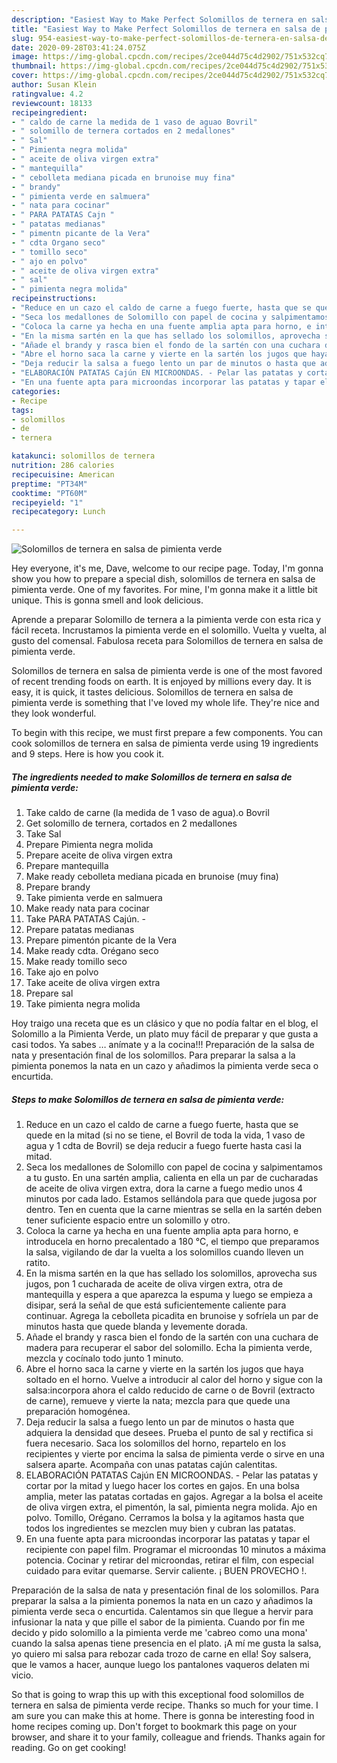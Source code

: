 ```yaml
---
description: "Easiest Way to Make Perfect Solomillos de ternera en salsa de pimienta verde"
title: "Easiest Way to Make Perfect Solomillos de ternera en salsa de pimienta verde"
slug: 954-easiest-way-to-make-perfect-solomillos-de-ternera-en-salsa-de-pimienta-verde
date: 2020-09-28T03:41:24.075Z
image: https://img-global.cpcdn.com/recipes/2ce044d75c4d2902/751x532cq70/solomillos-de-ternera-en-salsa-de-pimienta-verde-foto-principal.jpg
thumbnail: https://img-global.cpcdn.com/recipes/2ce044d75c4d2902/751x532cq70/solomillos-de-ternera-en-salsa-de-pimienta-verde-foto-principal.jpg
cover: https://img-global.cpcdn.com/recipes/2ce044d75c4d2902/751x532cq70/solomillos-de-ternera-en-salsa-de-pimienta-verde-foto-principal.jpg
author: Susan Klein
ratingvalue: 4.2
reviewcount: 18133
recipeingredient:
- " caldo de carne la medida de 1 vaso de aguao Bovril"
- " solomillo de ternera cortados en 2 medallones"
- " Sal"
- " Pimienta negra molida"
- " aceite de oliva virgen extra"
- " mantequilla"
- " cebolleta mediana picada en brunoise muy fina"
- " brandy"
- " pimienta verde en salmuera"
- " nata para cocinar"
- " PARA PATATAS Cajn "
- " patatas medianas"
- " pimentn picante de la Vera"
- " cdta Organo seco"
- " tomillo seco"
- " ajo en polvo"
- " aceite de oliva virgen extra"
- " sal"
- " pimienta negra molida"
recipeinstructions:
- "Reduce en un cazo el caldo de carne a fuego fuerte, hasta que se quede en la mitad (si no se tiene, el Bovril de toda la vida, 1 vaso de agua y 1 cdta de Bovril) se deja reducir a fuego fuerte hasta casi la mitad."
- "Seca los medallones de Solomillo con papel de cocina y salpimentamos a tu gusto. En una sartén amplia, calienta en ella un par de cucharadas de aceite de oliva virgen extra, dora la carne a fuego medio unos 4 minutos por cada lado. Estamos sellándola para que quede jugosa por dentro. Ten en cuenta que la carne mientras se sella en la sartén deben tener suficiente espacio entre un solomillo y otro."
- "Coloca la carne ya hecha en una fuente amplia apta para horno, e introducela en horno precalentado a 180 °C, el tiempo que preparamos la salsa, vigilando de dar la vuelta a los solomillos cuando lleven un ratito."
- "En la misma sartén en la que has sellado los solomillos, aprovecha sus jugos, pon 1 cucharada de aceite de oliva virgen extra, otra de mantequilla y espera a que aparezca la espuma y luego se empieza a disipar, será la señal de que está suficientemente caliente para continuar. Agrega la cebolleta picadita en brunoise y sofríela un par de minutos hasta que quede blanda y levemente dorada."
- "Añade el brandy y rasca bien el fondo de la sartén con una cuchara de madera para recuperar el sabor del solomillo. Echa la pimienta verde, mezcla y cocínalo todo junto 1 minuto."
- "Abre el horno saca la carne y vierte en la sartén los jugos que haya soltado en el horno. Vuelve a introducir al calor del horno y sigue con la salsa:incorpora ahora el caldo reducido de carne o de Bovril (extracto de carne), remueve y vierte la nata; mezcla para que quede una preparación homogénea."
- "Deja reducir la salsa a fuego lento un par de minutos o hasta que adquiera la densidad que desees. Prueba el punto de sal y rectifica si fuera necesario. Saca los solomillos del horno, repartelo en los recipientes y vierte por encima la salsa de pimienta verde o sirve en una salsera aparte. Acompaña con unas patatas cajún calentitas."
- "ELABORACIÓN PATATAS Cajún EN MICROONDAS. - Pelar las patatas y cortar por la mitad y luego hacer los cortes en gajos. En una bolsa amplia, meter las patatas cortadas en gajos. Agregar a la bolsa el aceite de oliva virgen extra, el pimentón, la sal, pimienta negra molida. Ajo en polvo. Tomillo, Orégano. Cerramos la bolsa y la agitamos hasta que todos los ingredientes se mezclen muy bien y cubran las patatas."
- "En una fuente apta para microondas incorporar las patatas y tapar el recipiente con papel film. Programar el microondas 10 minutos a máxima potencia. Cocinar y retirar del microondas, retirar el film, con especial cuidado para evitar quemarse. Servir caliente. ¡ BUEN PROVECHO !."
categories:
- Recipe
tags:
- solomillos
- de
- ternera

katakunci: solomillos de ternera 
nutrition: 286 calories
recipecuisine: American
preptime: "PT34M"
cooktime: "PT60M"
recipeyield: "1"
recipecategory: Lunch

---
```



![Solomillos de ternera en salsa de pimienta verde](https://img-global.cpcdn.com/recipes/2ce044d75c4d2902/751x532cq70/solomillos-de-ternera-en-salsa-de-pimienta-verde-foto-principal.jpg)

Hey everyone, it's me, Dave, welcome to our recipe page. Today, I'm gonna show you how to prepare a special dish, solomillos de ternera en salsa de pimienta verde. One of my favorites. For mine, I'm gonna make it a little bit unique. This is gonna smell and look delicious.

Aprende a preparar Solomillo de ternera a la pimienta verde con esta rica y fácil receta. Incrustamos la pimienta verde en el solomillo. Vuelta y vuelta, al gusto del comensal. Fabulosa receta para Solomillos de ternera en salsa de pimienta verde.

Solomillos de ternera en salsa de pimienta verde is one of the most favored of recent trending foods on earth. It is enjoyed by millions every day. It is easy, it is quick, it tastes delicious. Solomillos de ternera en salsa de pimienta verde is something that I've loved my whole life. They're nice and they look wonderful.


To begin with this recipe, we must first prepare a few components. You can cook solomillos de ternera en salsa de pimienta verde using 19 ingredients and 9 steps. Here is how you cook it.

<!--inarticleads1-->

##### The ingredients needed to make Solomillos de ternera en salsa de pimienta verde:

1. Take  caldo de carne (la medida de 1 vaso de agua).o Bovril
1. Get  solomillo de ternera, cortados en 2 medallones
1. Take  Sal
1. Prepare  Pimienta negra molida
1. Prepare  aceite de oliva virgen extra
1. Prepare  mantequilla
1. Make ready  cebolleta mediana picada en brunoise (muy fina)
1. Prepare  brandy
1. Take  pimienta verde en salmuera
1. Make ready  nata para cocinar
1. Take  PARA PATATAS Cajún. -
1. Prepare  patatas medianas
1. Prepare  pimentón picante de la Vera
1. Make ready  cdta. Orégano seco
1. Make ready  tomillo seco
1. Take  ajo en polvo
1. Take  aceite de oliva virgen extra
1. Prepare  sal
1. Take  pimienta negra molida


Hoy traigo una receta que es un clásico y que no podía faltar en el blog, el Solomillo a la Pimienta Verde, un plato muy fácil de preparar y que gusta a casi todos. Ya sabes … anímate y a la cocina!!! Preparación de la salsa de nata y presentación final de los solomillos. Para preparar la salsa a la pimienta ponemos la nata en un cazo y añadimos la pimienta verde seca o encurtida. 

<!--inarticleads2-->

##### Steps to make Solomillos de ternera en salsa de pimienta verde:

1. Reduce en un cazo el caldo de carne a fuego fuerte, hasta que se quede en la mitad (si no se tiene, el Bovril de toda la vida, 1 vaso de agua y 1 cdta de Bovril) se deja reducir a fuego fuerte hasta casi la mitad.
1. Seca los medallones de Solomillo con papel de cocina y salpimentamos a tu gusto. En una sartén amplia, calienta en ella un par de cucharadas de aceite de oliva virgen extra, dora la carne a fuego medio unos 4 minutos por cada lado. Estamos sellándola para que quede jugosa por dentro. Ten en cuenta que la carne mientras se sella en la sartén deben tener suficiente espacio entre un solomillo y otro.
1. Coloca la carne ya hecha en una fuente amplia apta para horno, e introducela en horno precalentado a 180 °C, el tiempo que preparamos la salsa, vigilando de dar la vuelta a los solomillos cuando lleven un ratito.
1. En la misma sartén en la que has sellado los solomillos, aprovecha sus jugos, pon 1 cucharada de aceite de oliva virgen extra, otra de mantequilla y espera a que aparezca la espuma y luego se empieza a disipar, será la señal de que está suficientemente caliente para continuar. Agrega la cebolleta picadita en brunoise y sofríela un par de minutos hasta que quede blanda y levemente dorada.
1. Añade el brandy y rasca bien el fondo de la sartén con una cuchara de madera para recuperar el sabor del solomillo. Echa la pimienta verde, mezcla y cocínalo todo junto 1 minuto.
1. Abre el horno saca la carne y vierte en la sartén los jugos que haya soltado en el horno. Vuelve a introducir al calor del horno y sigue con la salsa:incorpora ahora el caldo reducido de carne o de Bovril (extracto de carne), remueve y vierte la nata; mezcla para que quede una preparación homogénea.
1. Deja reducir la salsa a fuego lento un par de minutos o hasta que adquiera la densidad que desees. Prueba el punto de sal y rectifica si fuera necesario. Saca los solomillos del horno, repartelo en los recipientes y vierte por encima la salsa de pimienta verde o sirve en una salsera aparte. Acompaña con unas patatas cajún calentitas.
1. ELABORACIÓN PATATAS Cajún EN MICROONDAS. - Pelar las patatas y cortar por la mitad y luego hacer los cortes en gajos. En una bolsa amplia, meter las patatas cortadas en gajos. Agregar a la bolsa el aceite de oliva virgen extra, el pimentón, la sal, pimienta negra molida. Ajo en polvo. Tomillo, Orégano. Cerramos la bolsa y la agitamos hasta que todos los ingredientes se mezclen muy bien y cubran las patatas.
1. En una fuente apta para microondas incorporar las patatas y tapar el recipiente con papel film. Programar el microondas 10 minutos a máxima potencia. Cocinar y retirar del microondas, retirar el film, con especial cuidado para evitar quemarse. Servir caliente. ¡ BUEN PROVECHO !.


Preparación de la salsa de nata y presentación final de los solomillos. Para preparar la salsa a la pimienta ponemos la nata en un cazo y añadimos la pimienta verde seca o encurtida. Calentamos sin que llegue a hervir para infusionar la nata y que pille el sabor de la pimienta. Cuando por fin me decido y pido solomillo a la pimienta verde me &#39;cabreo como una mona&#39; cuando la salsa apenas tiene presencia en el plato. ¡A mí­ me gusta la salsa, yo quiero mi salsa para rebozar cada trozo de carne en ella! Soy salsera, que le vamos a hacer, aunque luego los pantalones vaqueros delaten mi vicio. 

So that is going to wrap this up with this exceptional food solomillos de ternera en salsa de pimienta verde recipe. Thanks so much for your time. I am sure you can make this at home. There is gonna be interesting food in home recipes coming up. Don't forget to bookmark this page on your browser, and share it to your family, colleague and friends. Thanks again for reading. Go on get cooking!
